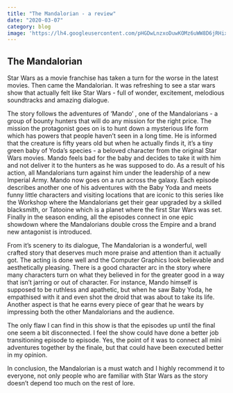 ```yaml
---
title: "The Mandalorian - a review"
date: "2020-03-07"
category: blog
image: 'https://lh4.googleusercontent.com/pHGDwLnzxoDuwKOMz6uWW8D6jRHixTV1L9FcZYcYPumRHq-EtpnKdxUfvHkbyJHDFlkbaZPR1Sd9E-3bnZ4L694RjnCVE_fX2Q6CdmoFqwtwgXoVVu2HKe1acxYa46b83uZah_w7?w=700'
---
```


## The Mandalorian

Star Wars as a movie franchise has taken a turn for the worse in the latest movies. Then came the Mandalorian. It was refreshing to see a star wars show that actually felt like Star Wars - full of wonder, excitement, melodious soundtracks and amazing dialogue. 

The story follows the adventures of ‘Mando’ , one of the Mandalorians - a group of bounty hunters that will do any mission for the right price. The mission the protagonist goes on is to hunt down a mysterious life form which has powers that people haven’t seen in a long time. He is informed that the creature is fifty years old but when he actually finds it, it’s a tiny green baby of Yoda’s species - a beloved character from the original Star Wars movies. Mando feels bad for the baby and decides to take it with him and not deliver it to the hunters as he was supposed to do. As a result of his action, all Mandalorians turn against him under the leadership of a new Imperial Army. Mando now goes on a run across the galaxy. Each episode describes another one of his adventures with the Baby Yoda and meets funny little characters and visiting locations that are iconic to this series like the Workshop where the Mandalorians get their gear upgraded by a skilled blacksmith, or Tatooine which is a planet where the first Star Wars was set. Finally in the season ending, all the episodes connect in one epic showdown where the Mandalorians double cross the Empire and a brand new antagonist is introduced.

From it’s scenery to its dialogue, The Mandalorian is a wonderful, well crafted story that deserves much more praise and attention than it actually got. The acting is done well and the Computer Graphics look believable and aesthetically pleasing. There is a good character arc in the story where many characters turn on what they believed in for the greater good in a way that isn’t jarring or out of character. For instance, Mando himself is supposed to be ruthless and apathetic, but when he saw Baby Yoda, he empathised with it and even shot the droid that was about to take its life. Another aspect is that he earns every piece of gear that he wears by impressing both the other Mandalorians and the audience. 

The only flaw I can find in this show is that the episodes up until the final one seem a bit disconnected. I feel the show could have done a better job transitioning episode to episode. Yes, the point of it was to connect all mini adventures together by the finale, but that could have been executed better in my opinion.

In conclusion, the Mandalorian is a must watch and I highly recommend it to everyone, not only people who are familiar with Star Wars as the story doesn’t depend too much on the rest of lore.
